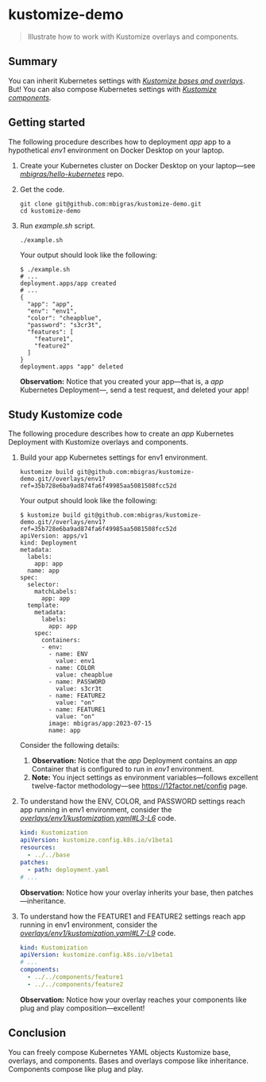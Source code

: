 # kustomize-demo

> Illustrate how to work with Kustomize overlays and components.

## Summary

You can inherit Kubernetes settings with [_Kustomize bases and overlays_](https://kubectl.docs.kubernetes.io/references/kustomize/glossary/#overlay). But! You can also compose Kubernetes settings with [_Kustomize components_](https://github.com/kubernetes/enhancements/blob/master/keps/sig-cli/1802-kustomize-components/README.md).

## Getting started

The following procedure describes how to deployment _app_ app to a hypothetical _env1_ environment on Docker Desktop on your laptop.

1. Create your Kubernetes cluster on Docker Desktop on your laptop—see [_mbigras/hello-kubernetes_](https://github.com/mbigras/hello-kubernetes) repo.

1. Get the code.

   ```
   git clone git@github.com:mbigras/kustomize-demo.git
   cd kustomize-demo
   ```

1. Run _example.sh_ script.

   ```
   ./example.sh
   ```

   Your output should look like the following:

   ```
   $ ./example.sh
   # ...
   deployment.apps/app created
   # ...
   {
     "app": "app",
     "env": "env1",
     "color": "cheapblue",
     "password": "s3cr3t",
     "features": [
       "feature1",
       "feature2"
     ]
   }
   deployment.apps "app" deleted
   ```

   **Observation:** Notice that you created your app—that is, a _app_ Kubernetes Deployment—, send a test request, and deleted your app!

## Study Kustomize code

The following procedure describes how to create an _app_ Kubernetes Deployment with Kustomize overlays and components.

1. Build your app Kubernetes settings for env1 environment.

   ```
   kustomize build git@github.com:mbigras/kustomize-demo.git//overlays/env1?ref=35b728e6ba9ad874fa6f49985aa5081508fcc52d
   ```

   Your output should look like the following:

   ```
   $ kustomize build git@github.com:mbigras/kustomize-demo.git//overlays/env1?ref=35b728e6ba9ad874fa6f49985aa5081508fcc52d
   apiVersion: apps/v1
   kind: Deployment
   metadata:
     labels:
       app: app
     name: app
   spec:
     selector:
       matchLabels:
         app: app
     template:
       metadata:
         labels:
           app: app
       spec:
         containers:
         - env:
           - name: ENV
             value: env1
           - name: COLOR
             value: cheapblue
           - name: PASSWORD
             value: s3cr3t
           - name: FEATURE2
             value: "on"
           - name: FEATURE1
             value: "on"
           image: mbigras/app:2023-07-15
           name: app
   ```

   Consider the following details:

   1. **Observation:** Notice that the _app_ Deployment contains an _app_ Container that is configured to run in _env1_ environment.
   1. **Note:** You inject settings as environment variables—follows excellent twelve-factor methodology—see https://12factor.net/config page.

1. To understand how the ENV, COLOR, and PASSWORD settings reach app running in env1 environment, consider the [_overlays/env1/kustomization.yaml#L3-L6_](https://github.com/mbigras/kustomize-demo/blob/35b728e6ba9ad874fa6f49985aa5081508fcc52d/overlays/env1/kustomization.yaml#L3-L6) code.

   ```yaml
   kind: Kustomization
   apiVersion: kustomize.config.k8s.io/v1beta1
   resources:
     - ../../base
   patches:
     - path: deployment.yaml
   # ...
   ```

   **Observation:** Notice how your overlay inherits your base, then patches—inheritance.

1. To understand how the FEATURE1 and FEATURE2 settings reach app running in env1 environment, consider the [_overlays/env1/kustomization.yaml#L7-L9_](https://github.com/mbigras/kustomize-demo/blob/35b728e6ba9ad874fa6f49985aa5081508fcc52d/overlays/env1/kustomization.yaml#L7-L9) code.

   ```yaml
   kind: Kustomization
   apiVersion: kustomize.config.k8s.io/v1beta1
   # ...
   components:
     - ../../components/feature1
     - ../../components/feature2
   ```
   **Observation:** Notice how your overlay reaches your components like plug and play composition—excellent!

## Conclusion

You can freely compose Kubernetes YAML objects Kustomize base, overlays, and components. Bases and overlays compose like inheritance. Components compose like plug and play.
